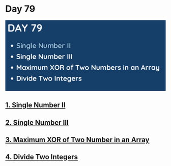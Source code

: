 # Day 79

![](../images/day79.png)

## [1. Single Number II](137.%20Single%20Number%20II.md)

## [2. Single Number III](260.%20Single%20Number%20III.md)

## [3. Maximum XOR of Two Number in an Array](421.%20Maximum%20XOR%20of%20Two%20Numbers%20in%20an%20Array.md)

## [4. Divide Two Integers](29.%20Divide%20Two%20Integers.md)